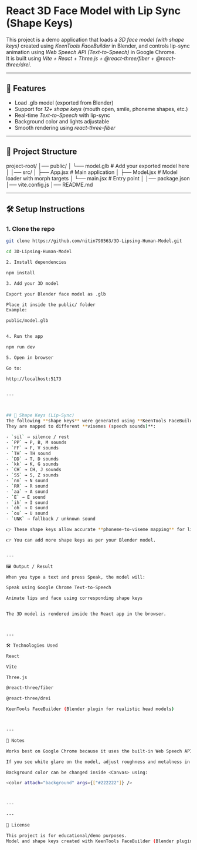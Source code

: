 # React 3D Face Model with Lip Sync (Shape Keys)

This project is a demo application that loads a *3D face model (with shape keys)* created using *KeenTools FaceBuilder* in Blender, and controls lip-sync animation using *Web Speech API (Text-to-Speech)* in Google Chrome.  
It is built using *Vite + React + Three.js + @react-three/fiber + @react-three/drei*.

---

## 🚀 Features
- Load .glb model (exported from Blender)
- Support for *12+ shape keys* (mouth open, smile, phoneme shapes, etc.)
- Real-time *Text-to-Speech* with lip-sync
- Background color and lights adjustable
- Smooth rendering using *react-three-fiber*

---

## 📂 Project Structure

project-root/ │── public/ │   └── model.glb        # Add your exported model here │ │── src/ │   ├── App.jsx          # Main application │   ├── Model.jsx        # Model loader with morph targets │   └── main.jsx         # Entry point │ │── package.json │── vite.config.js │── README.md

---

## 🛠️ Setup Instructions

### 1. Clone the repo
```bash
git clone https://github.com/nitin798563/3D-Lipsing-Human-Model.git

cd 3D-Lipsing-Human-Model

2. Install dependencies

npm install

3. Add your 3D model

Export your Blender face model as .glb

Place it inside the public/ folder
Example:

public/model.glb


4. Run the app

npm run dev

5. Open in browser

Go to:

http://localhost:5173


---



## 🎨 Shape Keys (Lip-Sync)
The following **shape keys** were generated using **KeenTools FaceBuilder + LipSync plugin** in Blender.  
They are mapped to different **visemes (speech sounds)**:

- `sil` → silence / rest  
- `PP` → P, B, M sounds  
- `FF` → F, V sounds  
- `TH` → TH sound  
- `DD` → T, D sounds  
- `kk` → K, G sounds  
- `CH` → CH, J sounds  
- `SS` → S, Z sounds  
- `nn` → N sound  
- `RR` → R sound  
- `aa` → A sound  
- `E` → E sound  
- `ih` → I sound  
- `oh` → O sound  
- `ou` → U sound  
- `UNK` → fallback / unknown sound  

👉 These shape keys allow accurate **phoneme-to-viseme mapping** for lip-sync during Text-to-Speech.

👉 You can add more shape keys as per your Blender model.


---

🖼️ Output / Result

When you type a text and press Speak, the model will:

Speak using Google Chrome Text-to-Speech

Animate lips and face using corresponding shape keys


The 3D model is rendered inside the React app in the browser.



---

🛠️ Technologies Used

React

Vite

Three.js

@react-three/fiber

@react-three/drei

KeenTools FaceBuilder (Blender plugin for realistic head models)



---

📌 Notes

Works best on Google Chrome because it uses the built-in Web Speech API.

If you see white glare on the model, adjust roughness and metalness in Model.jsx.

Background color can be changed inside <Canvas> using:

<color attach="background" args={["#222222"]} />



---

---

📜 License

This project is for educational/demo purposes.
Model and shape keys created with KeenTools FaceBuilder (Blender plugin).
